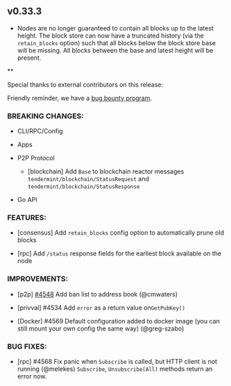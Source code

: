 ## v0.33.3

- Nodes are no longer guaranteed to contain all blocks up to the latest height. The block store can now have a truncated history (via the `retain_blocks` option) such that all blocks below the block store base will be missing. All blocks between the base and latest height will be present.

\*\*

Special thanks to external contributors on this release:

Friendly reminder, we have a [bug bounty program](https://hackerone.com/tendermint).

### BREAKING CHANGES:

- CLI/RPC/Config

- Apps

- P2P Protocol

  - [blockchain] Add `Base` to blockchain reactor messages `tendermint/blockchain/StatusRequest` and `tendermint/blockchain/StatusResponse`

- Go API

### FEATURES:

- [consensus] Add `retain_blocks` config option to automatically prune old blocks

- [rpc] Add `/status` response fields for the earliest block available on the node

### IMPROVEMENTS:

- [p2p] [\#4548](https://github.com/tendermint/tendermint/pull/4548) Add ban list to address book (@cmwaters)

- [privval] \#4534 Add `error` as a return value on`GetPubKey()`
- [Docker] \#4569 Default configuration added to docker image (you can still mount your own config the same way) (@greg-szabo)

### BUG FIXES:

- [rpc] \#4568 Fix panic when `Subscribe` is called, but HTTP client is not running (@melekes)
  `Subscribe`, `Unsubscribe(All)` methods return an error now.
